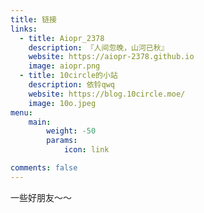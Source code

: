 ```yaml
---
title: 链接
links:
  - title: Aiopr_2378
    description: 『人间忽晚，山河已秋』
    website: https://aiopr-2378.github.io
    image: aiopr.png
  - title: 10circle的小站
    description: 依铃qwq
    website: https://blog.10circle.moe/
    image: 10o.jpeg
menu:
    main: 
        weight: -50
        params:
            icon: link

comments: false
---
```



一些好朋友～～